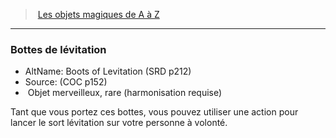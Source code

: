 ﻿---
!MagicItem
Type: Objet merveilleux
Rarity: rare
Attunement: harmonisation requise
Id: magicitems_az_hd.md#bottes-de-lévitation
ParentLink: magicitems_az_hd.md#les-objets-magiques-de-a-à-z
Name: Bottes de lévitation
ParentName: Les objets magiques de A à Z
NameLevel: 3
AltName: Boots of Levitation (SRD p212)
Source: (COC p152)
Attributes:
  Name: Bottes de lévitation
  Markdown: >+
    ### <!--Name-->Bottes de lévitation<!--/Name-->


    - AltName: <!--AltName-->Boots of Levitation (SRD p212)<!--/AltName-->

    - Source: <!--Source-->(COC p152)<!--/Source-->

    -  <!--Type-->Objet merveilleux<!--/Type-->, <!--Rarity-->rare<!--/Rarity--> (<!--Attunement-->harmonisation requise<!--/Attunement-->)


    Tant que vous portez ces bottes, vous pouvez utiliser une action pour lancer le sort lévitation sur votre personne à volonté.

  AltName: Boots of Levitation (SRD p212)
  Source: (COC p152)
  Type: Objet merveilleux
  Rarity: rare
  Attunement: harmonisation requise
AttributesDictionary: >+
  Name: Bottes de lévitation

  Markdown: >+

    ### <!--Name-->Bottes de lévitation<!--/Name-->





    - AltName: <!--AltName-->Boots of Levitation (SRD p212)<!--/AltName-->



    - Source: <!--Source-->(COC p152)<!--/Source-->



    -  <!--Type-->Objet merveilleux<!--/Type-->, <!--Rarity-->rare<!--/Rarity--> (<!--Attunement-->harmonisation requise<!--/Attunement-->)





    Tant que vous portez ces bottes, vous pouvez utiliser une action pour lancer le sort lévitation sur votre personne à volonté.



  AltName: Boots of Levitation (SRD p212)

  Source: (COC p152)

  Type: Objet merveilleux

  Rarity: rare

  Attunement: harmonisation requise

---
> [Les objets magiques de A à Z](hd_magicitems_az_les_objets_magiques_de_a_a_z.md)

---

### Bottes de lévitation

- AltName: Boots of Levitation (SRD p212)
- Source: (COC p152)
-  Objet merveilleux, rare (harmonisation requise)

Tant que vous portez ces bottes, vous pouvez utiliser une action pour lancer le sort lévitation sur votre personne à volonté.

